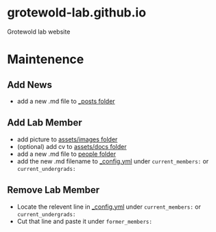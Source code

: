 # grotewold-lab.github.io
Grotewold lab website

# Maintenence

## Add News

- add a new .md file to [_posts folder](_posts)

## Add Lab Member

- add picture to [assets/images folder](assets/images)
- (optional) add cv to [assets/docs folder](assets/docs)
- add a new .md file to [people folder](people) 
- add the new .md filename to [_config.yml](_config.yml) under `current_members:` or `current_undergrads:`

## Remove Lab Member

- Locate the relevent line in [_config.yml](_config.yml) under `current_members:` or `current_undergrads:`
- Cut that line and paste it under `former_members:`
